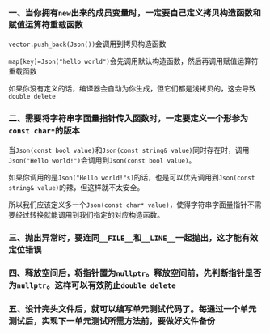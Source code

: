 ### 一、当你拥有`new`出来的成员变量时，一定要自己定义拷贝构造函数和赋值运算符重载函数

`vector.push_back(Json())`会调用到拷贝构造函数

`map[key]=Json("hello world")`会先调用默认构造函数，然后再调用赋值运算符重载函数

如果你没有定义的话，编译器会自动为你生成，但它们都是浅拷贝的，这会导致`double delete`

### 二、需要将字符串字面量指针传入函数时，一定要定义一个形参为`const char*`的版本

当`Json(const bool value)`和`Json(const string& value)`同时存在时，调用`Json("Hello world!")`会调用到`Json(const bool value)`。

如果你调用的是`Json("Hello world!"s)`的话，也是可以优先调用到`Json(const string& value)`的辣，但这样就不太安全。

所以我们应该定义多一个`Json(const char* value)`，使得字符串字面量指针不需要经过转换就能调用到我们指定的对应构造函数。

### 三、抛出异常时，要连同`__FILE__`和`__LINE__`一起抛出，这才能有效定位错误

### 四、释放空间后，将指针置为`nullptr`。释放空间前，先判断指针是否为`nullptr`。这样可以有效防止`double delete`

### 五、设计完头文件后，就可以编写单元测试代码了。每通过一个单元测试后，实现下一单元测试所需方法前，要做好文件备份

